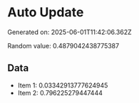 # Auto Update

Generated on: 2025-06-01T11:42:06.362Z

Random value: 0.4879042438775387

## Data

- Item 1: 0.03342913777624945
- Item 2: 0.796225279447444